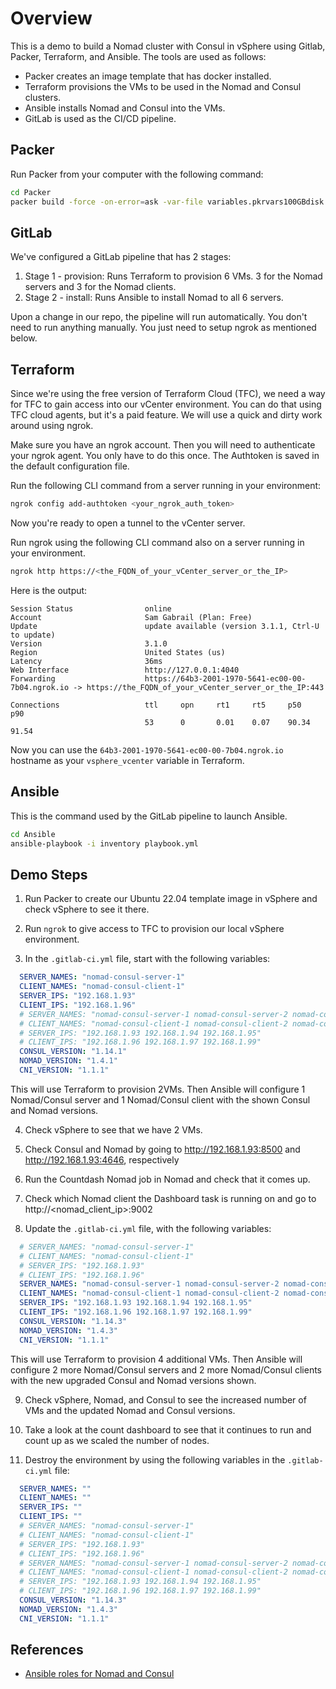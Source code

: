 # Overview

This is a demo to build a Nomad cluster with Consul in vSphere using Gitlab, Packer, Terraform, and Ansible. The tools are used as follows:

- Packer creates an image template that has docker installed.
- Terraform provisions the VMs to be used in the Nomad and Consul clusters.
- Ansible installs Nomad and Consul into the VMs.
- GitLab is used as the CI/CD pipeline.

## Packer

Run Packer from your computer with the following command:

```bash
cd Packer
packer build -force -on-error=ask -var-file variables.pkrvars100GBdisk.hcl -var-file vsphere.pkrvars.hcl ubuntu-22.04.pkr.hcl
```

## GitLab

We've configured a GitLab pipeline that has 2 stages:
1. Stage 1 - provision: Runs Terraform to provision 6 VMs. 3 for the Nomad servers and 3 for the Nomad clients.
2. Stage 2 - install: Runs Ansible to install Nomad to all 6 servers.

Upon a change in our repo, the pipeline will run automatically. You don't need to run anything manually. You just need to setup ngrok as mentioned below.

## Terraform

Since we're using the free version of Terraform Cloud (TFC), we need a way for TFC to gain access into our vCenter environment. You can do that using TFC cloud agents, but it's a paid feature. We will use a quick and dirty work around using ngrok.

Make sure you have an ngrok account. Then you will need to authenticate your ngrok agent. You only have to do this once. The Authtoken is saved in the default configuration file.

Run the following CLI command from a server running in your environment:

```bash
ngrok config add-authtoken <your_ngrok_auth_token>
```

Now you're ready to open a tunnel to the vCenter server.

Run ngrok using the following CLI command also on a server running in your environment.

```bash
ngrok http https://<the_FQDN_of_your_vCenter_server_or_the_IP> 
```

Here is the output:
```
Session Status                online                                                                                                                                                                           
Account                       Sam Gabrail (Plan: Free)                                                                                                                                                         
Update                        update available (version 3.1.1, Ctrl-U to update)                                                                                                                               
Version                       3.1.0                                                                                                                                                                            
Region                        United States (us)                                                                                                                                                               
Latency                       36ms                                                                                                                                                                             
Web Interface                 http://127.0.0.1:4040                                                                                                                                                            
Forwarding                    https://64b3-2001-1970-5641-ec00-00-7b04.ngrok.io -> https://the_FQDN_of_your_vCenter_server_or_the_IP:443                                                                                                    
                                                                                                                                                                                                               
Connections                   ttl     opn     rt1     rt5     p50     p90                                                                                                                                      
                              53      0       0.01    0.07    90.34   91.54 
```

Now you can use the `64b3-2001-1970-5641-ec00-00-7b04.ngrok.io` hostname as your `vsphere_vcenter` variable in Terraform.

## Ansible

This is the command used by the GitLab pipeline to launch Ansible.

```bash
cd Ansible
ansible-playbook -i inventory playbook.yml
```

## Demo Steps

1. Run Packer to create our Ubuntu 22.04 template image in vSphere and check vSphere to see it there.  

2. Run `ngrok` to give access to TFC to provision our local vSphere environment.

3. In the `.gitlab-ci.yml` file, start with the following variables:

```yml
  SERVER_NAMES: "nomad-consul-server-1"
  CLIENT_NAMES: "nomad-consul-client-1"
  SERVER_IPS: "192.168.1.93"
  CLIENT_IPS: "192.168.1.96"
  # SERVER_NAMES: "nomad-consul-server-1 nomad-consul-server-2 nomad-consul-server-3"
  # CLIENT_NAMES: "nomad-consul-client-1 nomad-consul-client-2 nomad-consul-client-3"
  # SERVER_IPS: "192.168.1.93 192.168.1.94 192.168.1.95"
  # CLIENT_IPS: "192.168.1.96 192.168.1.97 192.168.1.99"
  CONSUL_VERSION: "1.14.1"
  NOMAD_VERSION: "1.4.1"
  CNI_VERSION: "1.1.1"
```

This will use Terraform to provision 2VMs. Then Ansible will configure 1 Nomad/Consul server and 1 Nomad/Consul client with the shown Consul and Nomad versions.

4. Check vSphere to see that we have 2 VMs.

5. Check Consul and Nomad by going to http://192.168.1.93:8500 and http://192.168.1.93:4646, respectively

6. Run the Countdash Nomad job in Nomad and check that it comes up.

7. Check which Nomad client the Dashboard task is running on and go to http://<nomad_client_ip>:9002

8. Update the `.gitlab-ci.yml` file, with the following variables:

```yml
  # SERVER_NAMES: "nomad-consul-server-1"
  # CLIENT_NAMES: "nomad-consul-client-1"
  # SERVER_IPS: "192.168.1.93"
  # CLIENT_IPS: "192.168.1.96"
  SERVER_NAMES: "nomad-consul-server-1 nomad-consul-server-2 nomad-consul-server-3"
  CLIENT_NAMES: "nomad-consul-client-1 nomad-consul-client-2 nomad-consul-client-3"
  SERVER_IPS: "192.168.1.93 192.168.1.94 192.168.1.95"
  CLIENT_IPS: "192.168.1.96 192.168.1.97 192.168.1.99"
  CONSUL_VERSION: "1.14.3"
  NOMAD_VERSION: "1.4.3"
  CNI_VERSION: "1.1.1"
```

This will use Terraform to provision 4 additional VMs. Then Ansible will configure 2 more Nomad/Consul servers and 2 more Nomad/Consul clients with the new upgraded Consul and Nomad versions shown.

9. Check vSphere, Nomad, and Consul to see the increased number of VMs and the updated Nomad and Consul versions.

10. Take a look at the count dashboard to see that it continues to run and count up as we scaled the number of nodes.

11. Destroy the environment by using the following variables in the `.gitlab-ci.yml` file:

```yml
  SERVER_NAMES: ""
  CLIENT_NAMES: ""
  SERVER_IPS: ""
  CLIENT_IPS: ""
  # SERVER_NAMES: "nomad-consul-server-1"
  # CLIENT_NAMES: "nomad-consul-client-1"
  # SERVER_IPS: "192.168.1.93"
  # CLIENT_IPS: "192.168.1.96"
  # SERVER_NAMES: "nomad-consul-server-1 nomad-consul-server-2 nomad-consul-server-3"
  # CLIENT_NAMES: "nomad-consul-client-1 nomad-consul-client-2 nomad-consul-client-3"
  # SERVER_IPS: "192.168.1.93 192.168.1.94 192.168.1.95"
  # CLIENT_IPS: "192.168.1.96 192.168.1.97 192.168.1.99"
  CONSUL_VERSION: "1.14.3"
  NOMAD_VERSION: "1.4.3"
  CNI_VERSION: "1.1.1"
```

## References

- [Ansible roles for Nomad and Consul](https://github.com/manbobo2002/nomad-consul)
